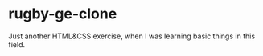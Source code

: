 # rugby-ge-clone
Just another HTML&amp;CSS exercise, when I was learning basic things in this field.
